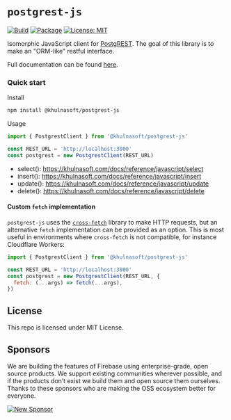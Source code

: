 # `postgrest-js`

[![Build](https://github.com/khulnasoft/postgrest-js/workflows/CI/badge.svg)](https://github.com/khulnasoft/postgrest-js/actions?query=branch%3Amaster)
[![Package](https://img.shields.io/npm/v/@khulnasoft/postgrest-js)](https://www.npmjs.com/package/@khulnasoft/postgrest-js)
[![License: MIT](https://img.shields.io/npm/l/@khulnasoft/postgrest-js)](#license)

Isomorphic JavaScript client for [PostgREST](https://postgrest.org). The goal of this library is to make an "ORM-like" restful interface.

Full documentation can be found [here](https://khulnasoft.github.io/postgrest-js/v2).

### Quick start

Install

```bash
npm install @khulnasoft/postgrest-js
```

Usage

```js
import { PostgrestClient } from '@khulnasoft/postgrest-js'

const REST_URL = 'http://localhost:3000'
const postgrest = new PostgrestClient(REST_URL)
```

- select(): https://khulnasoft.com/docs/reference/javascript/select
- insert(): https://khulnasoft.com/docs/reference/javascript/insert
- update(): https://khulnasoft.com/docs/reference/javascript/update
- delete(): https://khulnasoft.com/docs/reference/javascript/delete

#### Custom `fetch` implementation

`postgrest-js` uses the [`cross-fetch`](https://www.npmjs.com/package/cross-fetch) library to make HTTP requests, but an alternative `fetch` implementation can be provided as an option. This is most useful in environments where `cross-fetch` is not compatible, for instance Cloudflare Workers:

```js
import { PostgrestClient } from '@khulnasoft/postgrest-js'

const REST_URL = 'http://localhost:3000'
const postgrest = new PostgrestClient(REST_URL, {
  fetch: (...args) => fetch(...args),
})
```

## License

This repo is licensed under MIT License.

## Sponsors

We are building the features of Firebase using enterprise-grade, open source products. We support existing communities wherever possible, and if the products don’t exist we build them and open source them ourselves. Thanks to these sponsors who are making the OSS ecosystem better for everyone.

[![New Sponsor](https://user-images.githubusercontent.com/10214025/90518111-e74bbb00-e198-11ea-8f88-c9e3c1aa4b5b.png)](https://github.com/sponsors/khulnasoft)
